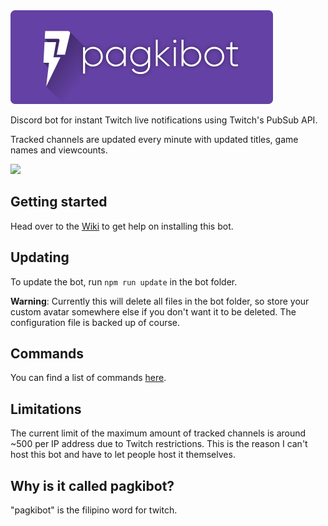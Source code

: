 <img src="https://github.com/LeaPhant/pagkibot/blob/master/res/logo.png?" height="150">

Discord bot for instant Twitch live notifications using Twitch's PubSub API.

Tracked channels are updated every minute with updated titles, game names and viewcounts.

<img src="https://i.imgur.com/8fnjDEu.png">

## Getting started

Head over to the [Wiki](https://github.com/LeaPhant/pagkibot/wiki) to get help on installing this bot.

## Updating

To update the bot, run `npm run update` in the bot folder.

**Warning**: Currently this will delete all files in the bot folder, so store your custom avatar somewhere else if you don't want it to be deleted. The configuration file is backed up of course.

## Commands

You can find a list of commands [here](https://github.com/LeaPhant/pagkibot/wiki/4.-Commands).

## Limitations

The current limit of the maximum amount of tracked channels is around ~500 per IP address due to Twitch restrictions. This is the reason I can't host this bot and have to let people host it themselves.

## Why is it called pagkibot?

"pagkibot" is the filipino word for twitch.
